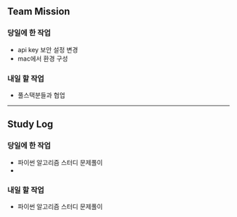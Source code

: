 ## Team Mission

### 당일에 한 작업
- api key 보안 설정 변경
- mac에서 환경 구성

### 내일 할 작업
- 풀스택분들과 협업

--------
## Study Log

### 당일에 한 작업
- 파이썬 알고리즘 스터디 문제풀이
- 
### 내일 할 작업
- 파이썬 알고리즘 스터디 문제풀이


